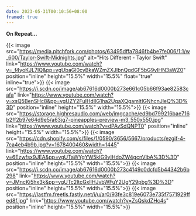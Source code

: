 ```yaml
---
date: 2023-05-31T00:10:56+08:00
framed: true
---
```

**On Repeat...**


{{< image
    src="https://media.pitchfork.com/photos/63495dffa7846fb4be7fe006/1:1/w_600/Taylor-Swift-Midnights.jpg"
    alt="Hits Different - Taylor Swift"
    link="https://www.youtube.com/watch?v=_f4yoKJL7IQ&pp=ygUbaGl0cyBkaWZmZXJlbnQgdGF5bG9yIHN3aWZ0" position="inline" height="15.5%" width="15.5%" float="true" inline="true">}}
{{< image
    src="https://i.scdn.co/image/ab67616d0000b273e661c05b66f93ae82583cafa" 
    link="https://www.youtube.com/watch?v=xsQ5BenSHc8&pp=ygUZY2FuIHdlIG1ha2UgaXQgamltIGNhcnJleQ%3D%3D" 
    position="inline" height="15.5%" width="15.5%">}}
{{< image 
    src="https://storage.highresaudio.com/web/imgcache/ed9bd799216bae716b2ff2b97e64d9e5/a63jg7-pineapples-preview-m3_550x550.jpg" 
    link="https://www.youtube.com/watch?v=dPAvSdQNPT0" 
    position="inline" height="15.5%" width="15.5%">}}
{{< image
    src="https://cdn.shopify.com/s/files/1/0590/3656/5667/products/ezgif-4-7ca4eb4b9b.jpg?v=1678400460&width=1445"
    link="https://www.youtube.com/watch?v=6Ezwfsx9JEA&pp=ygUTaWYgYW5kIG9yIHdoZW4gcnVlbA%3D%3D" 
    position="inline" height="15.5%" width="15.5%">}}
{{< image
    src="https://i.scdn.co/image/ab67616d0000b273c4149c0dcfd5b44342b6b298"
    link="https://www.youtube.com/watch?v=JMncKi5hx3k&pp=ygUTc2ltcGxlIHJvbWFuY2UgY29pbg%3D%3D" 
    position="inline" height="15.5%" width="15.5%">}}
{{< image
    src="https://lastfm.freetls.fastly.net/i/u/ar0/93fe3c819e6073e735f7571929ffed8f.jpg"
    link="https://www.youtube.com/watch?v=ZsQskdZHc4s" 
    position="inline" height="15.5%" width="15.5%">}}

